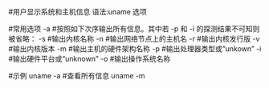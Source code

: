 #用户显示系统和主机信息
语法:uname 选项

#常用选项
-a	#按照如下次序输出所有信息。其中若 -p 和 -i 的探测结果不可知则被省略：
-s	#输出内核名称
-n	#输出网络节点上的主机名
-r	#输出内核发行版
-v	#输出内核版本
-m	#输出主机的硬件架构名称
-p	#输出处理器类型或“unkown”
-i	#输出硬件平台或“unknown”
-o	#输出操作系统名称

#示例
uname -a	#查看所有信息
uname -m
